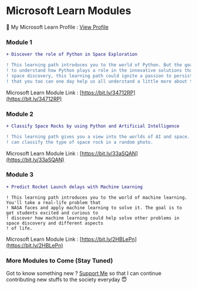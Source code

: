 # Microsoft Learn Modules

📜 My Microsoft Learn Profile : [View Profile](https://docs.microsoft.com/en-us/users/shubhadeepmandal394/)

### Module 1

```diff
+ Discover the role of Python in Space Exploration
```

```Diff
! This learning path introduces you to the world of Python. But the goal is not to learn Python, the goal is
! to understand how Python plays a role in the innovative solutions that NASA creates. Through the lens of
! space discovery, this learning path could ignite a passion to persistently learn, discover, and create so
! that you too can one day help us all understand a little more about the world beyond our Earth.
```

Microsoft Learn Module Link : [https://bit.ly/34712RP](https://bit.ly/34712RP)

### Module 2

```Diff
+ Classify Space Rocks by using Python and Artificial Intelligence
```

```Diff
! This learning path gives you a view into the worlds of AI and space. Learn how to create an AI model that
! can classify the type of space rock in a random photo.
```

Microsoft Learn Module Link : [https://bit.ly/33aSQAN](https://bit.ly/33aSQAN)

### Module 3

```Diff
+ Predict Rocket Launch delays with Machine Learning
```

```
! This learning path introduces you to the world of machine learning. You'll take a real-life problem that
! NASA faces and apply machine learning to solve it. The goal is to get students excited and curious to
! discover how machine learning could help solve other problems in space discovery and different aspects
! of life.
```

Microsoft Learn Module Link : [https://bit.ly/2HBLePn](https://bit.ly/2HBLePn)

### More Modules to Come (Stay Tuned)

Got to know something new ? [Support Me](https://paypal.me/shubhadeepmandal394?locale.x=en_GB) so that I can continue contributing new stuffs to the society everyday 😇
